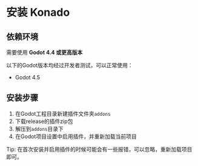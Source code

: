 # 安装 Konado

## 依赖环境

需要使用 **Godot 4.4 或更高版本**

以下的Godot版本均经过开发者测试，可以正常使用：

- Godot 4.5

## 安装步骤


1. 在Godot工程目录新建插件文件夹`addons`
2. 下载release的插件zip包
3. 解压到`addons`目录下
4. 在Godot项目设置中启用插件，并重新加载当前项目

Tip: 在首次安装并启用插件的时候可能会有一些报错，可以忽略，重新加载项目即可。

